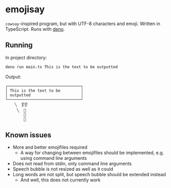 # emojisay

`cowsay`-inspired program, but with UTF-8 characters and emoji.
Written in TypeScript.
Runs with [deno](https://deno.land).

## Running
In project directory:
```zsh
deno run main.ts This is the text to be outputted
```
Output:
```
┌────────────────────────────────┐
│ This is the text to be         │
│ outputted                      │
└────────────────────────────────┘
    ╲  👂👂
     ╲  👀
        🐽
        👅
```

## Known issues
* More and better emojifiles required
    * A way for changing between emojifiles should be implemented, e.g. using command line arguments
* Does not read from stdin, only command line arguments
* Speech bubble is not resized as well as it could
* Long words are not split, but speech bubble should be extended instead
    * And well, this does not currently work
